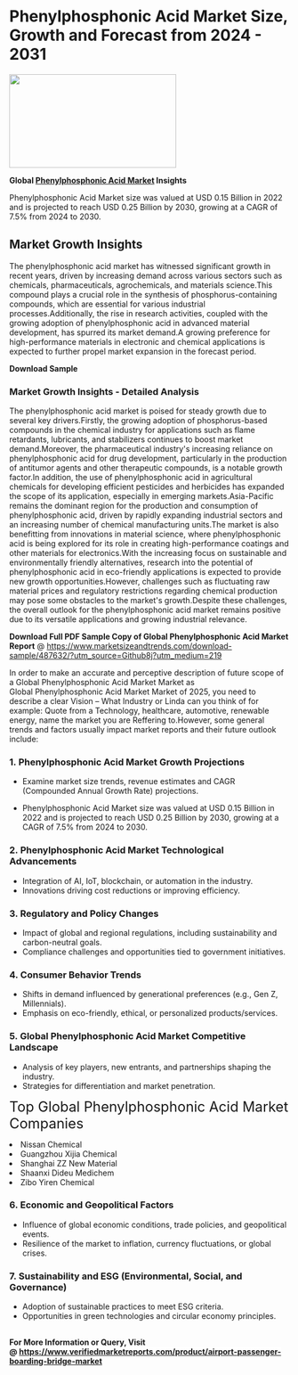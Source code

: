 <H1>Phenylphosphonic Acid Market Size, Growth and Forecast from 2024 - 2031</H1><img class="aligncenter size-medium wp-image-584254" src="https://thirdeyenews.in/wp-content/uploads/2024/09/Global-Market-Research-300x168.jpeg" alt="" width="300" height="168" /><p><strong>Global&nbsp;<a href="https://www.marketsizeandtrends.com/download-sample/487632/?utm_source=Github8j?utm_medium=219">Phenylphosphonic Acid Market</a> Insights</strong></p><p>Phenylphosphonic Acid Market size was valued at USD 0.15 Billion in 2022 and is projected to reach USD 0.25 Billion by 2030, growing at a CAGR of 7.5% from 2024 to 2030.</p><p><h2>Market Growth Insights</h2> The phenylphosphonic acid market has witnessed significant growth in recent years, driven by increasing demand across various sectors such as chemicals, pharmaceuticals, agrochemicals, and materials science.This compound plays a crucial role in the synthesis of phosphorus-containing compounds, which are essential for various industrial processes.Additionally, the rise in research activities, coupled with the growing adoption of phenylphosphonic acid in advanced material development, has spurred its market demand.A growing preference for high-performance materials in electronic and chemical applications is expected to further propel market expansion in the forecast period.<p><strong>Download Sample</strong></p> <h3>Market Growth Insights - Detailed Analysis</h3> The phenylphosphonic acid market is poised for steady growth due to several key drivers.Firstly, the growing adoption of phosphorus-based compounds in the chemical industry for applications such as flame retardants, lubricants, and stabilizers continues to boost market demand.Moreover, the pharmaceutical industry's increasing reliance on phenylphosphonic acid for drug development, particularly in the production of antitumor agents and other therapeutic compounds, is a notable growth factor.In addition, the use of phenylphosphonic acid in agricultural chemicals for developing efficient pesticides and herbicides has expanded the scope of its application, especially in emerging markets.Asia-Pacific remains the dominant region for the production and consumption of phenylphosphonic acid, driven by rapidly expanding industrial sectors and an increasing number of chemical manufacturing units.The market is also benefitting from innovations in material science, where phenylphosphonic acid is being explored for its role in creating high-performance coatings and other materials for electronics.With the increasing focus on sustainable and environmentally friendly alternatives, research into the potential of phenylphosphonic acid in eco-friendly applications is expected to provide new growth opportunities.However, challenges such as fluctuating raw material prices and regulatory restrictions regarding chemical production may pose some obstacles to the market's growth.Despite these challenges, the overall outlook for the phenylphosphonic acid market remains positive due to its versatile applications and growing industrial relevance.<p><span class=""><strong>Download Full PDF Sample Copy of Global Phenylphosphonic Acid Market Report</strong> @ <a href="https://www.marketsizeandtrends.com/download-sample/487632/?utm_source=Github8j?utm_medium=219" target="_blank">https://www.marketsizeandtrends.com/download-sample/487632/?utm_source=Github8j?utm_medium=219</a></span></p><p>In order to make an accurate and perceptive description of future scope of a Global&nbsp;Phenylphosphonic Acid Market Market as Global&nbsp;Phenylphosphonic Acid Market Market of 2025, you need to describe a clear Vision &ndash; What Industry or Linda can you think of for example: Quote from a Technology, healthcare, automotive, renewable energy, name the market you are Reffering to.However, some general trends and factors usually impact market reports and their future outlook include:</p><h3>1.&nbsp;<strong>Phenylphosphonic Acid Market Growth Projections</strong></h3><ul><li>Examine market size trends, revenue estimates and CAGR (Compounded Annual Growth Rate) projections.</li><li><p>Phenylphosphonic Acid Market size was valued at USD 0.15 Billion in 2022 and is projected to reach USD 0.25 Billion by 2030, growing at a CAGR of 7.5% from 2024 to 2030.</p></li></ul><h3>2.&nbsp;<strong>Phenylphosphonic Acid Market Technological Advancements</strong></h3><ul><li>Integration of AI, IoT, blockchain, or automation in the industry.</li><li>Innovations driving cost reductions or improving efficiency.</li></ul><h3>3.&nbsp;<strong>Regulatory and Policy Changes</strong></h3><ul><li>Impact of global and regional regulations, including sustainability and carbon-neutral goals.</li><li>Compliance challenges and opportunities tied to government initiatives.</li></ul><h3>4.&nbsp;<strong>Consumer Behavior Trends</strong></h3><ul><li>Shifts in demand influenced by generational preferences (e.g., Gen Z, Millennials).</li><li>Emphasis on eco-friendly, ethical, or personalized products/services.</li></ul><h3>5.&nbsp;<strong>Global Phenylphosphonic Acid Market Competitive Landscape</strong></h3><ul><li>Analysis of key players, new entrants, and partnerships shaping the industry.</li><li>Strategies for differentiation and market penetration.</li></ul><p data-pm-slice="1 1 []"><span style="color: inherit; font-family: inherit; font-size: 25px;">Top Global Phenylphosphonic Acid Market Companies</span></p><div class="" data-test-id=""><p><li>Nissan Chemical</li><li> Guangzhou Xijia Chemical</li><li> Shanghai ZZ New Material</li><li> Shaanxi Dideu Medichem</li><li> Zibo Yiren Chemical</li></p></div><h3>6.&nbsp;<strong>Economic and Geopolitical Factors</strong></h3><ul><li>Influence of global economic conditions, trade policies, and geopolitical events.</li><li>Resilience of the market to inflation, currency fluctuations, or global crises.</li></ul><h3>7.&nbsp;<strong>Sustainability and ESG (Environmental, Social, and Governance)</strong></h3><ul><li>Adoption of sustainable practices to meet ESG criteria.</li><li>Opportunities in green technologies and circular economy principles.</li></ul><h2><strong style="font-size: 14px;">For More Information or Query, Visit @&nbsp;</strong><a style="background-color: #ffffff; font-size: 14px;" href="https://www.marketsizeandtrends.com/report/phenylphosphonic-acid-market/" target="_blank">https://www.verifiedmarketreports.com/product/airport-passenger-boarding-bridge-market</a></h2>